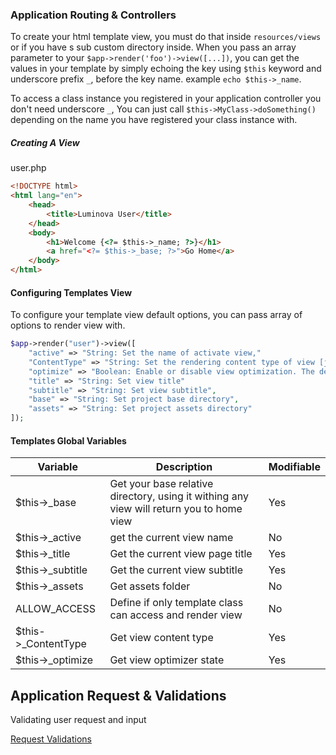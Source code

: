 ### Application Routing & Controllers

To create your html template view, you must do that inside `resources/views` or if you have s sub custom directory inside.
When you pass an array parameter to your `$app->render('foo')->view([...])`, you can get the values in your template by simply echoing the key using `$this` keyword and underscore prefix `_`, before the key name. example `echo $this->_name`.

To access a class instance you registered in your application controller you don't need underscore `_`, You can just call `$this->MyClass->doSomething()` depending on the name you have registered your class instance with.

##### Creating A View 

user.php 

```html
<!DOCTYPE html>
<html lang="en">
    <head>
        <title>Luminova User</title>
    </head>
    <body>
        <h1>Welcome {<?= $this->_name; ?>}</h1>
        <a href="<?= $this->_base; ?>">Go Home</a>
    </body>
</html>
```

#### Configuring Templates View

To configure your template view default options, you can pass array of options to render view with.

```php 
$app->render("user")->view([
    "active" => "String: Set the name of activate view,"
    "ContentType" => "String: Set the rendering content type of view [json, text or html], the default is html",
    "optimize" => "Boolean: Enable or disable view optimization. The default is true. But before it work you have to enable it in your initialization environment config file .env",
    "title" => "String: Set view title"
    "subtitle" => "String: Set view subtitle",
    "base" => "String: Set project base directory",
    "assets" => "String: Set project assets directory"
]);
```

#### Templates Global Variables

Variable         |   Description                                                                     | Modifiable
-----------------|-----------------------------------------------------------------------------------|-------------
$this->_base     | Get your base relative directory, using it withing any view will return you to home view   | Yes
$this->_active   | get the current view name                                                         | No
$this->_title    | Get the current view page title                                                   | Yes
$this->_subtitle | Get the current view subtitle                                                     | Yes
$this->_assets   | Get assets folder                                                                 | No
ALLOW_ACCESS     | Define if only template class can access and render view                          | No
$this->_ContentType | Get view content type | Yes
$this->_optimize  | Get view optimizer state | Yes


## Application Request & Validations

Validating user request and input

[Request Validations](docs/VALIDATION.md)